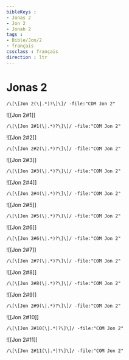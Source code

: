 ```yaml
---
bibleKeys : 
- Jonas 2
- Jon 2
- Jonah 2
tags : 
- Bible/Jon/2
- français
cssclass : français
direction : ltr
---
```


# Jonas 2

```query
/\[\[Jon 2(\|.*)?\]\]/ -file:"COM Jon 2"
```



![[Jon 2#1]]

```query
/\[\[Jon 2#1(\|.*)?\]\]/ -file:"COM Jon 2"
```

![[Jon 2#2]]

```query
/\[\[Jon 2#2(\|.*)?\]\]/ -file:"COM Jon 2"
```

![[Jon 2#3]]

```query
/\[\[Jon 2#3(\|.*)?\]\]/ -file:"COM Jon 2"
```

![[Jon 2#4]]

```query
/\[\[Jon 2#4(\|.*)?\]\]/ -file:"COM Jon 2"
```

![[Jon 2#5]]

```query
/\[\[Jon 2#5(\|.*)?\]\]/ -file:"COM Jon 2"
```

![[Jon 2#6]]

```query
/\[\[Jon 2#6(\|.*)?\]\]/ -file:"COM Jon 2"
```

![[Jon 2#7]]

```query
/\[\[Jon 2#7(\|.*)?\]\]/ -file:"COM Jon 2"
```

![[Jon 2#8]]

```query
/\[\[Jon 2#8(\|.*)?\]\]/ -file:"COM Jon 2"
```

![[Jon 2#9]]

```query
/\[\[Jon 2#9(\|.*)?\]\]/ -file:"COM Jon 2"
```

![[Jon 2#10]]

```query
/\[\[Jon 2#10(\|.*)?\]\]/ -file:"COM Jon 2"
```

![[Jon 2#11]]

```query
/\[\[Jon 2#11(\|.*)?\]\]/ -file:"COM Jon 2"
```

